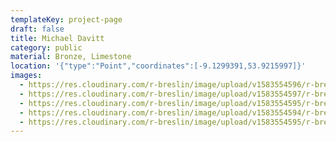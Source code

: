 ```yaml
---
templateKey: project-page
draft: false
title: Michael Davitt
category: public
material: Bronze, Limestone
location: '{"type":"Point","coordinates":[-9.1299391,53.9215997]}'
images:
  - https://res.cloudinary.com/r-breslin/image/upload/v1583554596/r-breslin-cloudinary/WORK/PUBLIC/michael-davitt/michael-davitt_michael-davitt-04_tm3rgx.jpg
  - https://res.cloudinary.com/r-breslin/image/upload/v1583554597/r-breslin-cloudinary/WORK/PUBLIC/michael-davitt/michael-davitt_michael-davitt-02_dnkfhb.jpg
  - https://res.cloudinary.com/r-breslin/image/upload/v1583554595/r-breslin-cloudinary/WORK/PUBLIC/michael-davitt/michael-davitt_michael-davitt-01_gomj7q.jpg
  - https://res.cloudinary.com/r-breslin/image/upload/v1583554594/r-breslin-cloudinary/WORK/PUBLIC/michael-davitt/michael-davitt_michael-davitt-05_uzymf6.jpg
  - https://res.cloudinary.com/r-breslin/image/upload/v1583554595/r-breslin-cloudinary/WORK/PUBLIC/michael-davitt/michael-davitt_michael-davitt-03_ejziig.jpg
---
```

